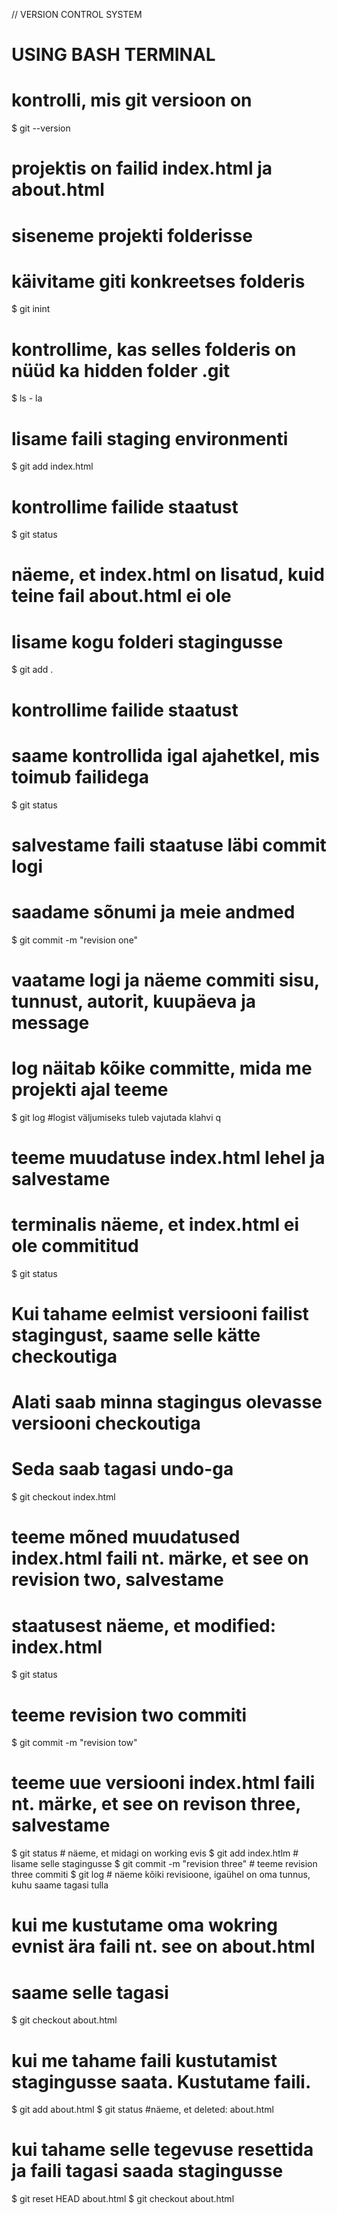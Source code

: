 // VERSION CONTROL SYSTEM
# USING BASH TERMINAL

# kontrolli, mis git versioon on
$ git --version

# projektis on failid index.html ja about.html
# siseneme projekti folderisse

# käivitame giti konkreetses folderis
$ git inint

# kontrollime, kas selles folderis on nüüd ka hidden folder .git
$ ls - la

# lisame faili staging environmenti
$ git add index.html

# kontrollime failide staatust
$ git status

# näeme, et index.html on lisatud, kuid teine fail about.html ei ole
# lisame kogu folderi stagingusse
$ git add .

# kontrollime failide staatust
# saame kontrollida igal ajahetkel, mis toimub failidega
$ git status

# salvestame faili staatuse läbi commit logi
# saadame sõnumi ja meie andmed
$ git commit -m "revision one"

# vaatame logi ja näeme commiti sisu, tunnust, autorit, kuupäeva ja message
# log näitab kõike committe, mida me projekti ajal teeme
$ git log #logist väljumiseks tuleb vajutada klahvi q


# teeme muudatuse index.html lehel ja salvestame
# terminalis näeme, et index.html ei ole commititud
$ git status

# Kui tahame eelmist versiooni failist stagingust, saame selle kätte checkoutiga
# Alati saab minna stagingus olevasse versiooni checkoutiga
# Seda saab tagasi undo-ga
$ git checkout index.html

# teeme mõned muudatused index.html faili nt. märke, et see on revision two, salvestame
# staatusest näeme, et modified: index.html
$ git status

# teeme revision two commiti
$ git commit -m "revision tow"

# teeme uue versiooni index.html faili nt. märke, et see on revison three, salvestame
$ git status # näeme, et midagi on working evis
$ git add index.htlm # lisame selle stagingusse
$ git commit -m "revision three" # teeme revision three commiti
$ git log # näeme kõiki revisioone, igaühel on oma tunnus, kuhu saame tagasi tulla

# kui me kustutame oma wokring evnist ära faili nt. see on about.html
# saame selle tagasi
$ git checkout about.html

# kui me tahame faili kustutamist stagingusse saata. Kustutame faili.
$ git add about.html
$ git status #näeme, et deleted: about.html

# kui tahame selle tegevuse resettida ja faili tagasi saada stagingusse
$ git reset HEAD about.html
$ git checkout about.html



















